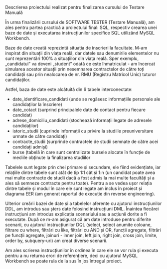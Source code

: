 Descrierea proiectului realizat pentru finalizarea cursului de Testare Manuală

În urma finalizării cursului de SOFTWARE TESTER (Testare Manuală), am ales pentru partea practică a proiectului final: SQL, respectiv crearea unei baze de date și executarea instrucțiunilor specifice SQL utilizând MySQL Workbench.

Baze de date creată reprezintă situația de înscrieri la facultate.
M-am inspirat din situații din viața reală, dar datele sau denumirile elementelor nu sunt reprezentări 100% a situațiilor din viața reală. Sper exemplu, „candidatul” va deveni „student” odată ce este înmatriculat - am încercat simularea acestor situații prin nesemnarea 
contractelor de către toți candidații sau prin nealocarea de nr. RMU (Registru Matricol Unic) tuturor candidaților.

Astfel, baza de date este alcătuită din 6 tabele interconectate:
* date_identificare_candidati (unde se regăsesc informațiile personale ale candidaților la înscriere)
* date_cotact (surprind principalele date de contact pentru fiecare candidat)
* adrese_domiciliu_candidati (stochează informații legate de adresele candidaților)
* istoric_studii (cuprinde informații cu privire la studiile preuniversitare urmate de către candidați)
* contracte_studii (surprinde contractele de studii semnate de către acei candidați admiși)
* burse (tabelă în care sunt centralizate bursele alocate în funcție de mediile obținute la finalizarea studiilor

Tabelele sunt legate prin chei primare și secundare, ele fiind evidențiate, iar relațiile dintre tabele sunt atât de tip 1:1 cât și 1:n (un candidat poate avea mai multe contracte de studii dacă a fost admis la mai multe facultăți și a ales să semneze contracte pentru toate).
Pentru a se vedea ușor relația dintre tabele și modul în care ele sunt legate am inclus în proiect și diagrama EER (am generat raportul de execuție din reverse engineering).

Ulterior creării bazei de date și a tabelelor aferente cu ajutorul instrucțiunilor DDL, am introdus sau șters date folosind instrucțiuni DML. Înaintea fiecărei instrucțiuni am introdus explicația scenariului sau a acțiunii dorite a fi executate.
După ce m-am asigurat că am date introduse pentru diferite scenarii, cu ajutorul instrucțiunilor DQL (select, select anumite coloane, filtrare cu where, filtrări cu like, filtrări cu AND și OR, funcții agregate, filtrări pe
funcții agregate, joinuri - inner join, left join, right join, cross join, limite, order by, subquery-uri) am creat diverse scenarii.

Am ales scrierea instrucțiunilor în ordinea în care ele se vor rula și executa pentru a nu returna erori de referențiere, deci cu ajutorul MySQL Workbench se poate rula de la sus în jos întregul proiect.
